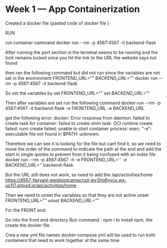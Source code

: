 # Week 1 — App Containerization

Created a docker file (pasted code of docker file )

RUN

run container command
docker run --rm -p 4567:4567 -it backend-flask

After running the port section in the terminal seems to be running and the lock remains locked 
once you hit the link to the URL the website says not found 

then ran the following command but did not run since the variables are not set in the environment 
FRONTEND_URL="*" BACKEND_URL="*" docker run --rm -p 4567:4567 -it backend-flask 

So set the variables by
set FRONTEND_URL="*"
set BACKEND_URL="*"

Then after variables are set run the following command
docker run --rm -p 4567:4567 -it backend-flask -e FRONTEND_URL -e BACKEND_URL

got the following error: docker: Error response from daemon: failed to create task for container: failed to create shim task: OCI runtime create failed: runc create failed: unable to start container process: exec: "-e": executable file not found in $PATH: unknown.

Therefore we can see it is looking for the file but cant find it, so we need to move the order of the command to indicate the path at the end 
and add the start in single quotes to prevent from it being confused with an index file 
docker run --rm -p 4567:4567 -it -e FRONTEND_URL='*' -e BACKEND_URL='*' backend-flask

But the URL still does not work, so need to add the /api/activities/home
https://4567-favyanl-awsbootcampcrud-iey3hp6yycx.ws-us117.gitpod.io/api/activities/home

Then we need to unset the variables so that they are not active 
unset FRONTEND_URL="*"
unset BACKEND_URL="*"


For the FRONT end:

Go into the front end directory 
Run command : npm i 
to install npm, the create the docker file 


Crea a new yml file names docker-compose.yml
will be used to run both containers that need to work together at the same time

